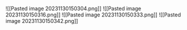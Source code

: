 ![[Pasted image 20231130150304.png]]
![[Pasted image 20231130150316.png]]
![[Pasted image 20231130150333.png]]
![[Pasted image 20231130150342.png]]